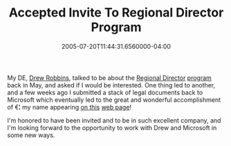 ﻿---
title: Accepted Invite To Regional Director Program
date: "2005-07-20T11:44:31.6560000-04:00"
description: My DE, Drew Robbins, talked to be about the Regional Director program back in May, and asked if I would be interested.
featuredImage: /img/default-post-image.jpg
---

My DE, [Drew Robbins](http://geekswithblogs.net/drewby), talked to be about the [Regional Director](http://msdn.microsoft.com/isv/rd) [program](http://msdn.microsoft.com/isv/rd) back in May, and asked if I would be interested. One thing led to another, and a few weeks ago I submitted a stack of legal documents back to Microsoft which eventually led to the great and wonderful accomplishment of €¦ my name appearing [on this](http://www.microsoftregionaldirectors.com/Public/rdFindNC.aspx) [web page](http://www.microsoftregionaldirectors.com/Public/rdFindNC.aspx)!

I'm honored to have been invited and to be in such excellent company, and I'm looking forward to the opportunity to work with Drew and Microsoft in some new ways.

